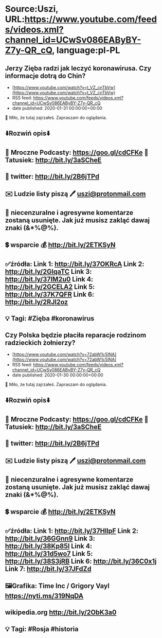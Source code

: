 # Source:Uszi, URL:https://www.youtube.com/feeds/videos.xml?channel_id=UCwSv086EAByBY-Z7y-QR_cQ, language:pl-PL

## Jerzy Zięba radzi jak leczyć koronawirusa. Czy informacje dotrą do Chin?
 - [https://www.youtube.com/watch?v=t_VZ_cnTbVw](https://www.youtube.com/watch?v=t_VZ_cnTbVw)
 - RSS feed: https://www.youtube.com/feeds/videos.xml?channel_id=UCwSv086EAByBY-Z7y-QR_cQ
 - date published: 2020-01-31 00:00:00+00:00

🤪 Miło, że tutaj zajrzałeś.  Zapraszam do oglądania.

⬇️Rozwiń opis⬇️
-------------------------------------------------------------
👀 Mroczne Podcasty: https://goo.gl/cdCFKe
👀 Tatusiek: http://bit.ly/3aSCheE
-------------------------------------------------------------
👀 twitter: http://bit.ly/2B6jTPd
-------------------------------------------------------------
✉️ Ludzie listy piszą 
🖊️ uszi@protonmail.com
-------------------------------------------------------------
👺 niecenzuralne i agresywne komentarze zostaną usunięte.  Jak już musisz zakląć dawaj znaki (&*%@%).
-------------------------------------------------------------
💲 wsparcie
💰 http://bit.ly/2ETKSyN
-------------------------------------------------------------
✅źródła:
Link 1:                   http://bit.ly/37OKRcA
Link 2:                   http://bit.ly/2GIqaTC
Link 3:                   http://bit.ly/37IM2u0
Link 4:                   http://bit.ly/2GCELA2
Link 5:                   http://bit.ly/37K7QFR
Link 6:                   http://bit.ly/2RJl2oz
-------------------------------------------------------------
💡 Tagi: #Zięba #koronawirus
-------------------------------------------------------------

## Czy Polska będzie płaciła reparacje rodzinom radzieckich żołnierzy?
 - [https://www.youtube.com/watch?v=72abW1c5lNA](https://www.youtube.com/watch?v=72abW1c5lNA)
 - RSS feed: https://www.youtube.com/feeds/videos.xml?channel_id=UCwSv086EAByBY-Z7y-QR_cQ
 - date published: 2020-01-30 00:00:00+00:00

🤪 Miło, że tutaj zajrzałeś.  Zapraszam do oglądania.

⬇️Rozwiń opis⬇️
-------------------------------------------------------------
👀 Mroczne Podcasty: https://goo.gl/cdCFKe
👀 Tatusiek: http://bit.ly/3aSCheE
-------------------------------------------------------------
👀 twitter: http://bit.ly/2B6jTPd
-------------------------------------------------------------
✉️ Ludzie listy piszą 
🖊️ uszi@protonmail.com
-------------------------------------------------------------
👺 niecenzuralne i agresywne komentarze zostaną usunięte.  Jak już musisz zakląć dawaj znaki (&*%@%).
-------------------------------------------------------------
💲 wsparcie
💰 http://bit.ly/2ETKSyN
-------------------------------------------------------------
✅źródła:
Link 1:                   http://bit.ly/37HllpF
Link 2:                   http://bit.ly/36GGnn9
Link 3:                   http://bit.ly/38Kp85I
Link 4:                   http://bit.ly/31d5wo7
Link 5:                   http://bit.ly/38S3jRB
Link 6:                   http://bit.ly/36C0x1j
Link 7:                   http://bit.ly/37JFdZd
-------------------------------------------------------------
🖼Grafika: 
Time Inc / Grigory Vayl
https://nyti.ms/319NqDA
---
wikipedia.org
http://bit.ly/2ObK3a0
-------------------------------------------------------------
💡 Tagi: #Rosja #historia
-------------------------------------------------------------

